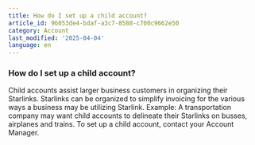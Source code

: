 ```yaml
---
title: How do I set up a child account?
article_id: 96053de4-bdaf-a3c7-8588-c700c9662e50
category: Account
last_modified: '2025-04-04'
language: en
---
```


### How do I set up a child account? 
Child accounts assist larger business customers in organizing their Starlinks. Starlinks can be organized to simplify invoicing for the various ways a business may be utilizing Starlink. 
Example: A transportation company may want child accounts to delineate their Starlinks on busses, airplanes and trains. 
To set up a child account, contact your Account Manager.